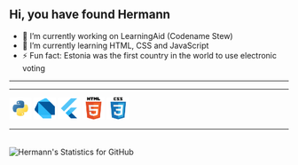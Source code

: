 ## Hi, you have found Hermann


- 🔭 I’m currently working on LearningAid (Codename Stew)
- 🌱 I’m currently learning HTML, CSS and JavaScript
- ⚡ Fun fact: Estonia was the first country in the world to use electronic voting
---

[<img src="https://image.flaticon.com/icons/png/512/23/23931.png" alt="Twitter" height="32px" width="32px" />]:https://twitter.com/hermannkabi
[<img src="https://github.com/hermannkabi/learning-aid/blob/main/pics/GitHub-Mark-32px.png" alt="GitHub" height="32px" width="32px"/>]:https://github.com/hermannkabi


---
[<img src="https://raw.githubusercontent.com/github/explore/80688e429a7d4ef2fca1e82350fe8e3517d3494d/topics/python/python.png" alt="Python" height="40px" width="40px" />]
[<img src="https://raw.githubusercontent.com/github/explore/80688e429a7d4ef2fca1e82350fe8e3517d3494d/topics/dart/dart.png" alt="Python" height="40px" width="40px" />]
[<img src="https://raw.githubusercontent.com/github/explore/80688e429a7d4ef2fca1e82350fe8e3517d3494d/topics/flutter/flutter.png" alt="Python" height="40px" width="40px" />]
[<img src="https://raw.githubusercontent.com/github/explore/80688e429a7d4ef2fca1e82350fe8e3517d3494d/topics/html/html.png" alt="Python" height="40px" width="40px" />]
[<img src="https://raw.githubusercontent.com/github/explore/80688e429a7d4ef2fca1e82350fe8e3517d3494d/topics/css/css.png" alt="Python" height="40px" width="40px" />]

---
<br />
<img align="center" alt="Hermann's Statistics for GitHub" src="https://github-readme-stats.vercel.app/api?username=hermannkabi&theme=dark" />


[<img src="https://raw.githubusercontent.com/github/explore/80688e429a7d4ef2fca1e82350fe8e3517d3494d/topics/python/python.png" alt="Python" height="40px" width="40px" />]: https://python.org
[<img src="https://raw.githubusercontent.com/github/explore/80688e429a7d4ef2fca1e82350fe8e3517d3494d/topics/dart/dart.png" alt="Python" height="40px" width="40px" />]: https://dart.dev
[<img src="https://raw.githubusercontent.com/github/explore/80688e429a7d4ef2fca1e82350fe8e3517d3494d/topics/flutter/flutter.png" alt="Python" height="40px" width="40px" />]: https://flutter.dev
[<img src="https://raw.githubusercontent.com/github/explore/80688e429a7d4ef2fca1e82350fe8e3517d3494d/topics/html/html.png" alt="Python" height="40px" width="40px" />]: https://en.wikipedia.org/wiki/HTML
[<img src="https://raw.githubusercontent.com/github/explore/80688e429a7d4ef2fca1e82350fe8e3517d3494d/topics/css/css.png" alt="Python" height="40px" width="40px" />]: https://en.wikipedia.org/wiki/CSS
